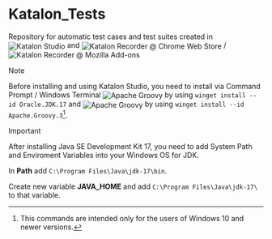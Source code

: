 # Katalon_Tests
Repository for automatic test cases and test suites created in <img src="https://img.shields.io/github/v/release/katalon-studio/katalon-studio?label=Katalon%20Studio&color=19d89f&filter=free-v9.*" alt="Katalon Studio" style="vertical-align: middle;"> and <img src="https://img.shields.io/chrome-web-store/v/ljdobmomdgdljniojadhoplhkpialdid?label=Katalon%20Recorder%20%40%20Chrome%20Web%20Store&color=f04864" alt="Katalon Recorder @ Chrome Web Store" style="vertical-align: middle;"> / <img src="https://img.shields.io/amo/v/katalon-automation-record?label=Katalon%20Recorder%20%40%20Mozilla%20Add-ons&color=f04864" alt="Katalon Recorder @ Mozilla Add-ons" style="vertical-align: middle;">

> [!NOTE]
> Before installing and using Katalon Studio, you need to install via Command Prompt / Windows Terminal <img src="https://img.shields.io/winget/v/Oracle.JDK.17?label=Java%20SE%20Development%20Kit" alt="Apache Groovy" style="vertical-align: middle;"> by using `winget install --id Oracle.JDK.17` and <img src="https://img.shields.io/winget/v/Apache.Groovy.3?logo=apachegroovy&logoColor=white&logoSize=auto&label=Apache%20Groovy&color=4298b8" alt="Apache Groovy" style="vertical-align: middle;"> by using `winget install --id Apache.Groovy.3`[^1].

[^1]: This commands are intended only for the users of Windows 10 and newer versions.

> [!IMPORTANT]
> After installing Java SE Development Kit 17, you need to add System Path and Enviroment Variables into your Windows OS for JDK.
>
> In **Path** add `C:\Program Files\Java\jdk-17\bin`.
>
> Create new variable **JAVA_HOME** and add `C:\Program Files\Java\jdk-17\` to that variable.